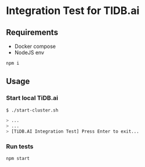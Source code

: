 # Integration Test for TIDB.ai

## Requirements

- Docker compose
- NodeJS env

```bash
npm i
```

## Usage

### Start local TiDB.ai

```bash
$ ./start-cluster.sh

> ...
> ...
> [TiDB.AI Integration Test] Press Enter to exit...
```

### Run tests

```bash
npm start
```
